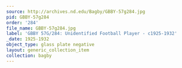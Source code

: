 ```yaml
---
source: http://archives.nd.edu/Bagby/GBBY-57g284.jpg
pid: GBBY-57g284
order: '284'
file_name: GBBY-57g284.jpg
label: 'GBBY 57G/284: Unidentified Football Player - c1925-1932'
_date: 1925-1932
object_type: glass plate negative
layout: generic_collection_item
collection: bagby
---
```

